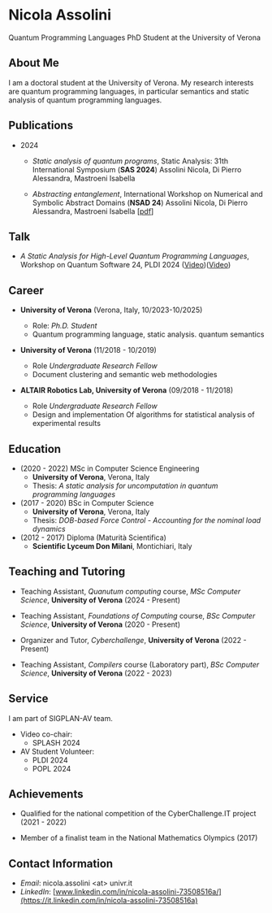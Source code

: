 # Nicola Assolini

Quantum Programming Languages PhD Student at the University of Verona

## About Me

I am a doctoral student at the University of Verona. 
My research interests are quantum programming languages, in particular semantics and static analysis of quantum programming languages.
<!--, category theory and topological quantum computing. -->
<!-- Recently I have been working on semantics of quantum loop and static analysis of quantum languages. -->

<!-- ## Markdown linting and style checking for Visual Studio Code

1. [Work Experience](#work-experience)
2. [Education](#education)
3. [Invited Talks](#invited-talks)
4. [Contact Information](#contact-information) -->

<!-- ## Ongoing Projects   -->
## Publications

- 2024
    - *Static analysis of quantum programs*,
    Static Analysis: 31th International Symposium (**SAS 2024**)
    Assolini Nicola, Di Pierro Alessandra, Mastroeni Isabella 


  - *Abstracting entanglement*, 
  International Workshop on Numerical and Symbolic Abstract Domains (**NSAD 24**)
  Assolini Nicola, Di Pierro Alessandra, Mastroeni Isabella [[pdf](pdf/nsad24.pdf)]




## Talk

- *A Static Analysis for High-Level Quantum Programming Languages*, Workshop on Quantum Software 24, PLDI 2024 ([Video](https://www.youtube.com/watch?v=og-IOQeiqh0))([Video](https://www.youtube.com/watch?v=og-IOQeiqh0))




## Career

- **University of Verona** (Verona, Italy, 10/2023-10/2025)
  - Role: *Ph.D. Student*
  - Quantum programming language, static analysis. quantum semantics

- **University of Verona** (11/2018 - 10/2019)  
  - Role *Undergraduate Research Fellow*
  - Document clustering and semantic web methodologies

 - **ALTAIR Robotics Lab, University of Verona** (09/2018 - 11/2018)
   - Role *Undergraduate Research Fellow*
   - Design and implementation Of algorithms for statistical analysis of experimental results

## Education

- (2020 - 2022) MSc in Computer Science Engineering
  - **University of Verona**, Verona, Italy
  - Thesis: *A static analysis for uncomputation in quantum programming languages*
- (2017 - 2020) BSc in Computer Science
  - **University of Verona**, Verona, Italy
  - Thesis: *DOB-based Force Control - Accounting for the nominal load dynamics*
- (2012 - 2017) Diploma (Maturità Scientifica)
  - **Scientific Lyceum Don Milani**, Montichiari, Italy

## Teaching and Tutoring

- Teaching Assistant, *Quanutum computing* course, *MSc Computer Science*, **University of Verona** (2024 - Present)

- Teaching Assistant, *Foundations of Computing* course, *BSc Computer Science*, **University of Verona** (2020 - Present)

- Organizer and Tutor, *Cyberchallenge*, **University of Verona** (2022 - Present)

- Teaching Assistant, *Compilers* course (Laboratory part), *BSc Computer Science*, **University of Verona** (2022 - 2023)


## Service

I am part of SIGPLAN-AV team.

- Video co-chair:
  - SPLASH 2024
- AV Student Volunteer:
  - PLDI 2024
  - POPL 2024


<!-- ## Academic service
- Reviewer for:
  - Quantum Machine Intelligence
- Program and Organizing Committee:
  - [Workshop on Quantum Software (2024)](https://pldi24.sigplan.org/home/wqs-2024)  
- Video Chair: [SPLASH (2024)](https://2024.splashcon.org/committee/splash-2024-organizing-committee)
  -->

## Achievements 
- Qualified for the national competition of the CyberChallenge.IT project (2021 - 2022)

- Member of a finalist team in the National Mathematics Olympics (2017)



## Contact Information

- *Email*: nicola.assolini \<at\> univr.it
- *LinkedIn*: [www.linkedin.com/in/nicola-assolini-73508516a/](https://it.linkedin.com/in/nicola-assolini-73508516a)

